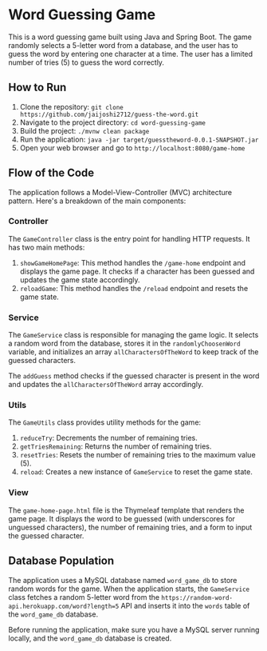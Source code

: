 # Word Guessing Game

This is a  word guessing game built using Java and Spring Boot. The game randomly selects a 5-letter word from a database, and the user has to guess the word by entering one character at a time. The user has a limited number of tries (5) to guess the word correctly.

## How to Run

1. Clone the repository: `git clone https://github.com/jaijoshi2712/guess-the-word.git`
2. Navigate to the project directory: `cd word-guessing-game`
3. Build the project: `./mvnw clean package`
4. Run the application: `java -jar target/guesstheword-0.0.1-SNAPSHOT.jar`
5. Open your web browser and go to `http://localhost:8080/game-home`

## Flow of the Code

The application follows a Model-View-Controller (MVC) architecture pattern. Here's a breakdown of the main components:

### Controller

The `GameController` class is the entry point for handling HTTP requests. It has two main methods:

1. `showGameHomePage`: This method handles the `/game-home` endpoint and displays the game page. It checks if a character has been guessed and updates the game state accordingly.
2. `reloadGame`: This method handles the `/reload` endpoint and resets the game state.

### Service

The `GameService` class is responsible for managing the game logic. It selects a random word from the database, stores it in the `randomlyChoosenWord` variable, and initializes an array `allCharactersOfTheWord` to keep track of the guessed characters.

The `addGuess` method checks if the guessed character is present in the word and updates the `allCharactersOfTheWord` array accordingly.

### Utils

The `GameUtils` class provides utility methods for the game:

1. `reduceTry`: Decrements the number of remaining tries.
2. `getTriesRemaining`: Returns the number of remaining tries.
3. `resetTries`: Resets the number of remaining tries to the maximum value (5).
4. `reload`: Creates a new instance of `GameService` to reset the game state.

### View

The `game-home-page.html` file is the Thymeleaf template that renders the game page. It displays the word to be guessed (with underscores for unguessed characters), the number of remaining tries, and a form to input the guessed character.

## Database Population

The application uses a MySQL database named `word_game_db` to store random words for the game. When the application starts, the `GameService` class fetches a random 5-letter word from the `https://random-word-api.herokuapp.com/word?length=5` API and inserts it into the `words` table of the `word_game_db` database.

Before running the application, make sure you have a MySQL server running locally, and the `word_game_db` database is created. 
